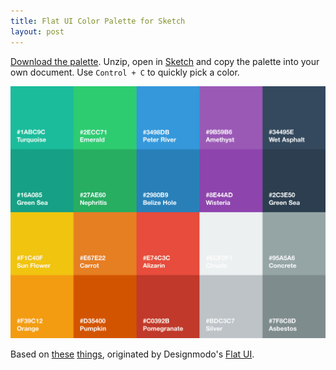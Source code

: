 ```yaml
---
title: Flat UI Color Palette for Sketch
layout: post
---
```

[Download the palette](https://github.com/huphtur/Sketch-Flat-UI-Color-Palette/archive/master.zip). Unzip, open in [Sketch](http://bohemiancoding.com/sketch/) and copy the palette into your own document. Use `Control + C` to quickly pick a color.

[![Flat UI Color Palette](/images/flat-ui-color-palette-for-sketch.png)](https://github.com/huphtur/Sketch-Flat-UI-Color-Palette/archive/master.zip)

Based on [these](http://flatuicolors.co) [things](http://flatuicolors.com), originated by Designmodo's [Flat UI](http://designmodo.com/flat/).
